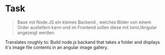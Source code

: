 # Task
> Baue mit Node.JS ein kleines Backend , welches Bilder von einem Order ausliefern kann und im Frontend sollen diese mit Ionic/Angular angezeigt werden.

Translates roughly to:
Build node.js backand that takes a folder and displays it's image file contents in an angular image gallery.
